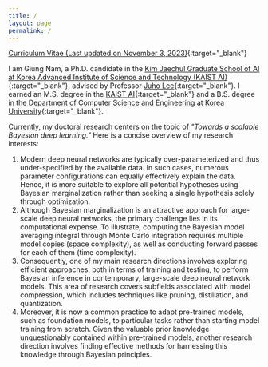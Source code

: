 ```yaml
---
title: /
layout: page
permalink: /
---
```


[Curriculum Vitae (Last updated on November 3, 2023)](./CV.pdf){:target="_blank"}

I am Giung Nam, a Ph.D. candidate in the [Kim Jaechul Graduate School of AI at Korea Advanced Institute of Science and Technology (KAIST AI)](http://gsai.kaist.ac.kr){:target="_blank"}, advised by Professor [Juho Lee](http://juho-lee.github.io){:target="_blank"}. I earned an M.S. degree in the [KAIST AI](http://gsai.kaist.ac.kr){:target="_blank"} and a B.S. degree in the [Department of Computer Science and Engineering at Korea University](http://cs.korea.ac.kr){:target="_blank"}.

Currently, my doctoral research centers on the topic of _\"Towards a scalable Bayesian deep learning.\"_ Here is a concise overview of my research interests:
1. Modern deep neural networks are typically over-parameterized and thus under-specified by the available data. In such cases, numerous parameter configurations can equally effectively explain the data. Hence, it is more suitable to explore all potential hypotheses using Bayesian marginalization rather than seeking a single hypothesis solely through optimization.
2. Although Bayesian marginalization is an attractive approach for large-scale deep neural networks, the primary challenge lies in its computational expense. To illustrate, computing the Bayesian model averaging integral through Monte Carlo integration requires multiple model copies (space complexity), as well as conducting forward passes for each of them (time complexity).
3. Consequently, one of my main research directions involves exploring efficient approaches, both in terms of training and testing, to perform Bayesian inference in contemporary, large-scale deep neural network models. This area of research covers subfields associated with model compression, which includes techniques like pruning, distillation, and quantization.
4. Moreover, it is now a common practice to adapt pre-trained models, such as foundation models, to particular tasks rather than starting model training from scratch. Given the valuable prior knowledge unquestionably contained within pre-trained models, another research direction involves finding effective methods for harnessing this knowledge through Bayesian principles.
